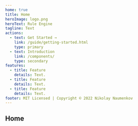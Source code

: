 ```yaml
---
home: true
title: Home
heroImage: logo.png
heroText: Rule Engine
tagline: Text
actions:
  - text: Get Started →
    link: /guide/getting-started.html
    type: primary
  - text: Introduction
    link: /components/
    type: secondary
features:
  - title: Feature
    details: Text.
  - title: Feature
    details: Text.
  - title: Feature
    details: Text.
footer: MIT Licensed | Copyright © 2022 Nikolay Naumenkov
---
```


## Home
